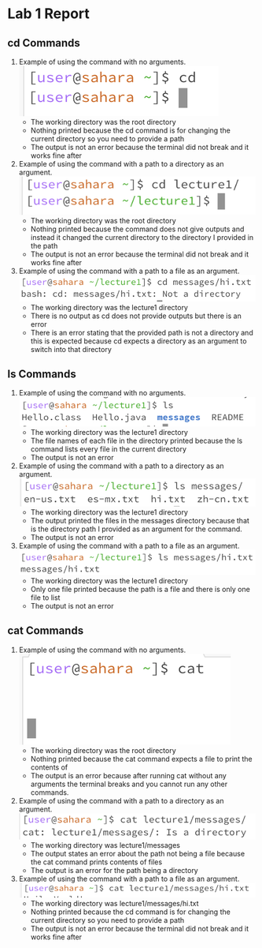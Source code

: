 # Lab 1 Report

## cd Commands

1. Example of using the command with no arguments.
   ![Image](cdNoPath.png)
   * The working directory was the root directory
   * Nothing printed because the cd command is for changing the current directory so you need to provide a path
   * The output is not an error because the terminal did not break and it works fine after
3. Example of using the command with a path to a directory as an argument.
  ![Image](cdDirectory.png)
   * The working directory was the root directory
   * Nothing printed because the command does not give outputs and instead it changed the current directory to the directory I provided in the path
   * The output is not an error because the terminal did not break and it works fine after
4. Example of using the command with a path to a file as an argument.
  ![Image](cdFile.png)
   * The working directory was the lecture1 directory
   * There is no output as cd does not provide outputs but there is an error
   * There is an error stating that the provided path is not a directory and this is expected because cd expects a directory as an argument to switch into that directory

## ls Commands

1. Example of using the command with no arguments.
  ![Image](lsNoPath.png)
   * The working directory was the lecture1 directory
   * The file names of each file in the directory printed because the ls command lists every file in the current directory
   * The output is not an error
2. Example of using the command with a path to a directory as an argument.
   ![Image](lsDirectory.png)
   * The working directory was the lecture1 directory
   * The output printed the files in the messages directory because that is the directory path I provided as an argument for the command.
   * The output is not an error 
3. Example of using the command with a path to a file as an argument.
   ![Image](lsFile.png)
   * The working directory was the lecture1 directory
   * Only one file printed because the path is a file and there is only one file to list
   * The output is not an error 

## cat Commands

1. Example of using the command with no arguments.
   ![Image](catNoPath.png)
   * The working directory was the root directory
   * Nothing printed because the cat command expects a file to print the contents of
   * The output is an error because after running cat without any arguments the terminal breaks and you cannot run any other commands.
2. Example of using the command with a path to a directory as an argument.
   ![Image](catDirectory.png)
   * The working directory was lecture1/messages
   * The output states an error about the path not being a file because the cat command prints contents of files
   * The output is an error for the path being a directory
3. Example of using the command with a path to a file as an argument.
   ![Image](catFile.png)
   * The working directory was lecture1/messages/hi.txt
   * Nothing printed because the cd command is for changing the current directory so you need to provide a path
   * The output is not an error because the terminal did not break and it works fine after
